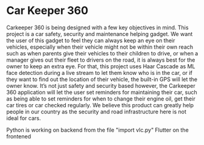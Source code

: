 # Car Keeper 360

Carkeeper 360 is being designed with a few key objectives in mind. This project is a car safety, security and maintenance helping gadget. We want the user of this gadget to feel they can always keep an eye on their vehicles, especially when their vehicle might not be within their own reach such as when parents give their vehicles to their children to drive, or when a manager gives out their fleet to drivers on the road, it is always best for the owner to keep an extra eye. For that, this project uses Haar Cascade as ML face detection during a live stream to let them know who is in the car, or if they want to find out the location of their vehicle, the built-in GPS will let the owner know.
It’s not just safety and security based however, the Carkeeper 360 application will let the user set reminders for maintaining their car, such as being able to set reminders for when to change their engine oil, get their car tires or car checked regularly. 
We believe this product can greatly help people in our country as the security and road infrastructure here is not ideal for cars. 

Python is working on backend from the file "import vlc.py"
Flutter on the frontened

